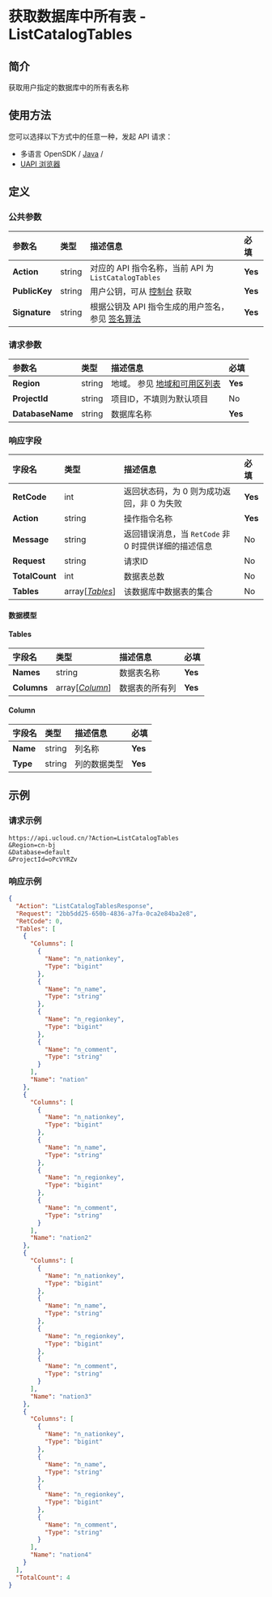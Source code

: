 # 获取数据库中所有表 - ListCatalogTables

## 简介

获取用户指定的数据库中的所有表名称






## 使用方法

您可以选择以下方式中的任意一种，发起 API 请求：
- 多语言 OpenSDK / [Java](https://github.com/ucloud/ucloud-sdk-java) /
- [UAPI 浏览器](https://console.ucloud.cn/uapi/detail?id=ListCatalogTables)


## 定义

### 公共参数

| 参数名 | 类型 | 描述信息 | 必填 |
|:---|:---|:---|:---|
| **Action**     | string  | 对应的 API 指令名称，当前 API 为 `ListCatalogTables`                        | **Yes** |
| **PublicKey**  | string  | 用户公钥，可从 [控制台](https://console.ucloud.cn/uapi/apikey) 获取                                             | **Yes** |
| **Signature**  | string  | 根据公钥及 API 指令生成的用户签名，参见 [签名算法](api/summary/signature.md)  | **Yes** |

### 请求参数

| 参数名 | 类型 | 描述信息 | 必填 |
|:---|:---|:---|:---|
| **Region** | string | 地域。 参见 [地域和可用区列表](api/summary/regionlist) |**Yes**|
| **ProjectId** | string | 项目ID，不填则为默认项目 |No|
| **DatabaseName** | string | 数据库名称 |**Yes**|

### 响应字段

| 字段名 | 类型 | 描述信息 | 必填 |
|:---|:---|:---|:---|
| **RetCode** | int | 返回状态码，为 0 则为成功返回，非 0 为失败 |**Yes**|
| **Action** | string | 操作指令名称 |**Yes**|
| **Message** | string | 返回错误消息，当 `RetCode` 非 0 时提供详细的描述信息 |No|
| **Request** | string | 请求ID |No|
| **TotalCount** | int | 数据表总数 |No|
| **Tables** | array[[*Tables*](#Tables)] | 该数据库中数据表的集合 |No|

#### 数据模型


#### Tables

| 字段名 | 类型 | 描述信息 | 必填 |
|:---|:---|:---|:---|
| **Names** | string | 数据表名称 |**Yes**|
| **Columns** | array[[*Column*](#Column)] | 数据表的所有列 |**Yes**|

#### Column

| 字段名 | 类型 | 描述信息 | 必填 |
|:---|:---|:---|:---|
| **Name** | string | 列名称 |**Yes**|
| **Type** | string | 列的数据类型 |**Yes**|

## 示例

### 请求示例
    
```
https://api.ucloud.cn/?Action=ListCatalogTables
&Region=cn-bj
&Database=default
&ProjectId=oPcVYRZv
```

### 响应示例
    
```json
{
  "Action": "ListCatalogTablesResponse",
  "Request": "2bb5dd25-650b-4836-a7fa-0ca2e84ba2e8",
  "RetCode": 0,
  "Tables": [
    {
      "Columns": [
        {
          "Name": "n_nationkey",
          "Type": "bigint"
        },
        {
          "Name": "n_name",
          "Type": "string"
        },
        {
          "Name": "n_regionkey",
          "Type": "bigint"
        },
        {
          "Name": "n_comment",
          "Type": "string"
        }
      ],
      "Name": "nation"
    },
    {
      "Columns": [
        {
          "Name": "n_nationkey",
          "Type": "bigint"
        },
        {
          "Name": "n_name",
          "Type": "string"
        },
        {
          "Name": "n_regionkey",
          "Type": "bigint"
        },
        {
          "Name": "n_comment",
          "Type": "string"
        }
      ],
      "Name": "nation2"
    },
    {
      "Columns": [
        {
          "Name": "n_nationkey",
          "Type": "bigint"
        },
        {
          "Name": "n_name",
          "Type": "string"
        },
        {
          "Name": "n_regionkey",
          "Type": "bigint"
        },
        {
          "Name": "n_comment",
          "Type": "string"
        }
      ],
      "Name": "nation3"
    },
    {
      "Columns": [
        {
          "Name": "n_nationkey",
          "Type": "bigint"
        },
        {
          "Name": "n_name",
          "Type": "string"
        },
        {
          "Name": "n_regionkey",
          "Type": "bigint"
        },
        {
          "Name": "n_comment",
          "Type": "string"
        }
      ],
      "Name": "nation4"
    }
  ],
  "TotalCount": 4
}
```





